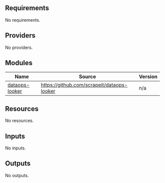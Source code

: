 <!-- BEGIN_TF_DOCS -->
## Requirements

No requirements.

## Providers

No providers.

## Modules

| Name | Source | Version |
|------|--------|---------|
| <a name="module_dataops-looker"></a> [dataops-looker](#module\_dataops-looker) | https://github.com/scrapeit/dataops-looker | n/a |

## Resources

No resources.

## Inputs

No inputs.

## Outputs

No outputs.
<!-- END_TF_DOCS -->